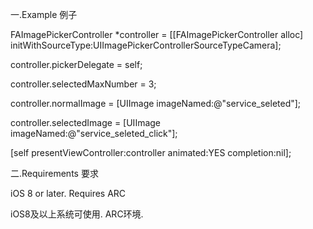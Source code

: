 一.Example 例子

FAImagePickerController *controller = [[FAImagePickerController alloc] initWithSourceType:UIImagePickerControllerSourceTypeCamera];

controller.pickerDelegate = self;

controller.selectedMaxNumber = 3;

controller.normalImage = [UIImage imageNamed:@"service_seleted"];

controller.selectedImage = [UIImage imageNamed:@"service_seleted_click"];

[self presentViewController:controller animated:YES completion:nil];

二.Requirements 要求

iOS 8 or later. Requires ARC

iOS8及以上系统可使用. ARC环境.
